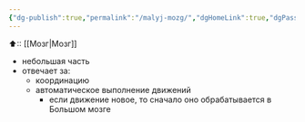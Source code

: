 ```yaml
---
{"dg-publish":true,"permalink":"/malyj-mozg/","dgHomeLink":true,"dgPassFrontmatter":false}
---
```



⬆:: [[Мозг|Мозг]]

- небольшая часть
- отвечает за:
	- координацию
	- автоматическое выполнение движений
		- если движение новое, то сначало оно обрабатывается в Большом мозге